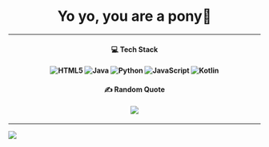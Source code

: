 <h1 align=center
  
Yo yo, you are a pony👋 </h1>
<hr>

<h4 align=center
  
### 💻 Tech Stack
<h4 align=center
  
![HTML5](https://img.shields.io/badge/html5-%23E34F26.svg?style=for-the-badge&logo=html5&logoColor=white) ![Java](https://img.shields.io/badge/java-%23ED8B00.svg?style=for-the-badge&logo=openjdk&logoColor=white) ![Python](https://img.shields.io/badge/python-3670A0?style=for-the-badge&logo=python&logoColor=ffdd54) ![JavaScript](https://img.shields.io/badge/javascript-%23323330.svg?style=for-the-badge&logo=javascript&logoColor=%23F7DF1E) ![Kotlin](https://img.shields.io/badge/kotlin-%237F52FF.svg?style=for-the-badge&logo=kotlin&logoColor=white) 
</h1>

<h4 align=center
  
### ✍️ Random Quote
<h4 align=center
  
![](https://quotes-github-readme.vercel.app/api?type=horizontal&theme=light) 
</h1>

---
[![](https://visitcount.itsvg.in/api?id=Emonilo&icon=0&color=0)](https://visitcount.itsvg.in)

